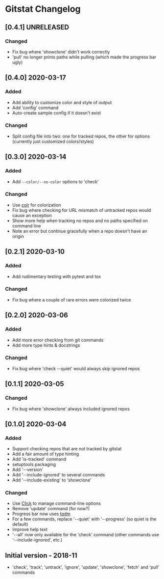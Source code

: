 # Gitstat Changelog

## [0.4.1] UNRELEASED

### Changed

* Fix bug where 'showclone' didn't work correctly
* 'pull' no longer prints paths while pulling (which made the progress bar ugly)

## [0.4.0] 2020-03-17

### Added

* Add ability to customize color and style of output
* Add 'config' command
* Auto-create sample config if it doesn't exist

### Changed

* Split config file into two: one for tracked repos, the other for options (currently just customized colors/styles)

## [0.3.0] 2020-03-14

### Added

* Add `--color/--no-color` options to 'check'

### Changed

* Use [colr](https://github.com/welbornprod/colr) for colorization
* Fix bug where checking for URL mismatch of untracked repos would cause an exception
* Show more help when tracking no repos and no paths specified on command line
* Note an error but continue gracefully when a repo doesn't have an origin

## [0.2.1] 2020-03-10

### Added

* Add rudimentary testing with pytest and tox

### Changed

* Fix bug where a couple of rare errors were colorized twice


## [0.2.0] 2020-03-06

### Added

* Add more error checking from git commands
* Add more type hints & docstrings

### Changed

* Fix bug where 'check --quiet' would always skip ignored repos


## [0.1.1] 2020-03-05

### Changed

* Fix bug where 'showclone' always included ignored repos


## [0.1.0] 2020-03-04

### Added

* Support checking repos that are not tracked by gitstat
* Add a fair amount of type hinting
* Add 'is-tracked' command
* setuptools packaging
* Add '--version'
* Add '--include-ignored' to several commands
* Add '--include-existing' to 'showclone'

### Changed

* Use [Click](https://click.palletsprojects.com/) to manage command-line options
* Remove 'update' command (for now?)
* Progress bar now uses [tqdm](https://github.com/tqdm/tqdm)
* For a few commands, replace '--quiet' with '--progress' (so quiet is the default)
* Improve help text
* '--all' now only available for the 'check' command (other commands use '--include-ignored', etc.)


## Initial version - 2018-11

* 'check', 'track', 'untrack', 'ignore', 'update', 'showclone', 'fetch' and 'pull' commands
